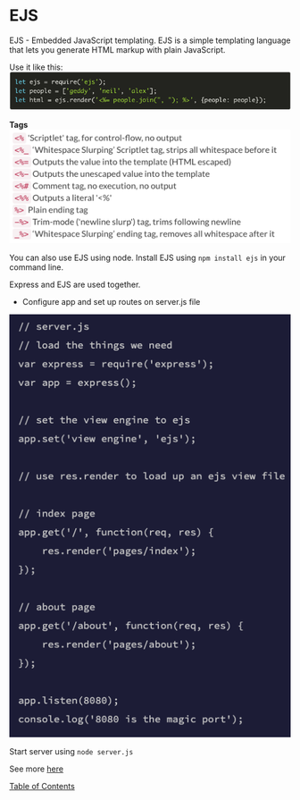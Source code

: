 # EJS

EJS - Embedded JavaScript templating. EJS is a simple templating language that lets you generate HTML markup with plain JavaScript. 


Use it like this:
![EJS usage](img-301-11/ejs-use.png)

**Tags**
![EJS tags](img-301-11/ejs-tags.png)

You can also use EJS using node.
Install EJS using ```npm install ejs``` in your command line.

Express and EJS are used together. 
- Configure app and set up routes on server.js file

![EJS configs](img-301-11/ejs-server-config.png)

Start server using ```node server.js```

See more [here](https://scotch.io/tutorials/use-ejs-to-template-your-node-application)


[Table of Contents](../index.md)